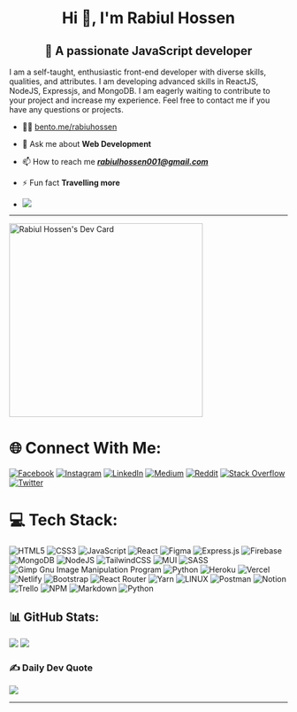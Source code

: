 <h1 align="center">Hi 👋, I'm Rabiul Hossen</h1>
<h2 align="center"> 💫 A passionate JavaScript developer </h2>
<p align="left"> I am a self-taught, enthusiastic front-end developer with diverse skills, qualities, and attributes. I am developing advanced skills in ReactJS, NodeJS, Expressjs, and MongoDB. 
I am eagerly waiting to contribute to your project and increase my experience. Feel free to contact me if you have any questions or projects. </p>


- 👨‍💻 [bento.me/rabiuhossen](https://bento.me/rabiuhossen) 
   
- 💬 Ask me about **Web Development**  

- 📫 How to reach me ***rabiulhossen001@gmail.com***  

- ⚡ Fun fact **Travelling more**
- [![](https://visitcount.itsvg.in/api?id=rabiulhossen&icon=1&color=11)](https://visitcount.itsvg.in)
---
<a href="https://app.daily.dev/RabiulHossen"><img src="https://api.daily.dev/devcards/c414776afea94fa9a0f38ba97fa5b7c7.png?r=rzf" width="350" align="center" alt="Rabiul Hossen's Dev Card"/></a> 



# 🌐 Connect With Me:
[![Facebook](https://img.shields.io/badge/Facebook-%231877F2.svg?logo=Facebook&logoColor=white)](https://facebook.com/RabiulHossenSimon) [![Instagram](https://img.shields.io/badge/Instagram-%23E4405F.svg?logo=Instagram&logoColor=white)](https://instagram.com/rabiulhossen_01) [![LinkedIn](https://img.shields.io/badge/LinkedIn-%230077B5.svg?logo=linkedin&logoColor=white)](https://linkedin.com/in/rabiulhossen) [![Medium](https://img.shields.io/badge/Medium-12100E?logo=medium&logoColor=white)](https://medium.com/@@rabiulhossen) [![Reddit](https://img.shields.io/badge/Reddit-%23FF4500.svg?logo=Reddit&logoColor=white)](https://reddit.com/user/RabiulHossen) [![Stack Overflow](https://img.shields.io/badge/-Stackoverflow-FE7A16?logo=stack-overflow&logoColor=white)](https://stackoverflow.com/users/18399587) [![Twitter](https://img.shields.io/badge/Twitter-%231DA1F2.svg?logo=Twitter&logoColor=white)](https://twitter.com/RabiulH46448368) 

# 💻 Tech Stack:
![HTML5](https://img.shields.io/badge/html5-%23E34F26.svg?style=for-the-badge&logo=html5&logoColor=white) ![CSS3](https://img.shields.io/badge/css3-%231572B6.svg?style=for-the-badge&logo=css3&logoColor=white) ![JavaScript](https://img.shields.io/badge/javascript-%23323330.svg?style=for-the-badge&logo=javascript&logoColor=%23F7DF1E) ![React](https://img.shields.io/badge/react-%2320232a.svg?style=for-the-badge&logo=react&logoColor=%2361DAFB) ![Figma](https://img.shields.io/badge/figma-%23F24E1E.svg?style=for-the-badge&logo=figma&logoColor=white) ![Express.js](https://img.shields.io/badge/express.js-%23404d59.svg?style=for-the-badge&logo=express&logoColor=%2361DAFB) ![Firebase](https://img.shields.io/badge/firebase-%23039BE5.svg?style=for-the-badge&logo=firebase) ![MongoDB](https://img.shields.io/badge/MongoDB-%234ea94b.svg?style=for-the-badge&logo=mongodb&logoColor=white) ![NodeJS](https://img.shields.io/badge/node.js-6DA55F?style=for-the-badge&logo=node.js&logoColor=white) ![TailwindCSS](https://img.shields.io/badge/tailwindcss-%2338B2AC.svg?style=for-the-badge&logo=tailwind-css&logoColor=white) ![MUI](https://img.shields.io/badge/MUI-%230081CB.svg?style=for-the-badge&logo=material-ui&logoColor=white) ![SASS](https://img.shields.io/badge/SASS-hotpink.svg?style=for-the-badge&logo=SASS&logoColor=white) ![Gimp Gnu Image Manipulation Program](https://img.shields.io/badge/Gimp-657D8B?style=for-the-badge&logo=gimp&logoColor=FFFFFF) ![Python](https://img.shields.io/badge/python-3670A0?style=for-the-badge&logo=python&logoColor=ffdd54) ![Heroku](https://img.shields.io/badge/heroku-%23430098.svg?style=for-the-badge&logo=heroku&logoColor=white) ![Vercel](https://img.shields.io/badge/vercel-%23000000.svg?style=for-the-badge&logo=vercel&logoColor=white) ![Netlify](https://img.shields.io/badge/netlify-%23000000.svg?style=for-the-badge&logo=netlify&logoColor=#00C7B7) ![Bootstrap](https://img.shields.io/badge/bootstrap-%23563D7C.svg?style=for-the-badge&logo=bootstrap&logoColor=white) ![React Router](https://img.shields.io/badge/React_Router-CA4245?style=for-the-badge&logo=react-router&logoColor=white) ![Yarn](https://img.shields.io/badge/yarn-%232C8EBB.svg?style=for-the-badge&logo=yarn&logoColor=white) ![LINUX](https://img.shields.io/badge/Linux-FCC624?style=for-the-badge&logo=linux&logoColor=black) ![Postman](https://img.shields.io/badge/Postman-FF6C37?style=for-the-badge&logo=postman&logoColor=white) ![Notion](https://img.shields.io/badge/Notion-%23000000.svg?style=for-the-badge&logo=notion&logoColor=white) ![Trello](https://img.shields.io/badge/Trello-%23026AA7.svg?style=for-the-badge&logo=Trello&logoColor=white) ![NPM](https://img.shields.io/badge/NPM-%23000000.svg?style=for-the-badge&logo=npm&logoColor=white) ![Markdown](https://img.shields.io/badge/markdown-%23000000.svg?style=for-the-badge&logo=markdown&logoColor=white) ![Python](https://img.shields.io/badge/python-%23000000.svg?style=for-the-badge&logo=markdown&logoColor=white) 
## 📊 GitHub Stats:

![](https://github-readme-stats.vercel.app/api?username=rabiulhossen&theme=dark&hide_border=false&include_all_commits=false&count_private=false)
![](https://github-readme-streak-stats.herokuapp.com/?user=rabiulhossen&theme=dark&hide_border=false) 


### ✍️ Daily Dev Quote
![](https://quotes-github-readme.vercel.app/api?type=vetical&theme=tokyonight)

---


                  










